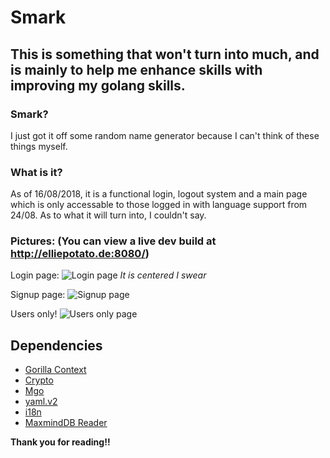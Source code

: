 # Smark
## This is something that won't turn into much, and is mainly to help me enhance skills with improving my golang skills.

### Smark?
I just got it off some random name generator because I can't think of these things myself.

### What is it?
As of 16/08/2018, it is a functional login, logout system and a main page which is only accessable to those logged in with language support from 24/08.
As to what it will turn into, I couldn't say.

### Pictures: (You can view a live dev build at http://elliepotato.de:8080/)

Login page: ![Login page](https://i.imgur.com/Ri3Y0MB.jpg) *It is centered I swear*

Signup page: ![Signup page](https://i.imgur.com/UCspNC9.jpg)

Users only! ![Users only page](https://i.imgur.com/lXhRFT7.jpg)

## Dependencies
 - [Gorilla Context](http://www.gorillatoolkit.org/pkg/context)
 - [Crypto](https://golang.org/pkg/crypto/)
 - [Mgo](https://godoc.org/github.com/globalsign/mgo)
 - [yaml.v2](https://godoc.org/gopkg.in/yaml.v2)
 - [i18n](https://godoc.org/github.com/qor/i18n)
 - [MaxmindDB Reader](https://github.com/oschwald/maxminddb-golang)


**Thank you for reading!!**
